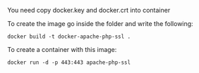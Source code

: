 You need copy docker.key and docker.crt into container



To create the image go inside the folder and write the following:
	
	docker build -t docker-apache-php-ssl .



To create a container with this image:

	docker run -d -p 443:443 apache-php-ssl


